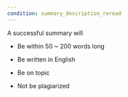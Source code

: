 ```yaml
---
condition: summary_description_reread
---
```


<div className="mt-2 font-light">

A successful summary will

- Be within 50 ~ 200 words long

- Be written in English

- Be on topic

- Not be plagiarized

</div>
